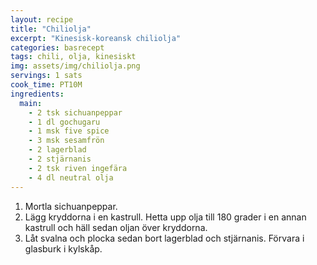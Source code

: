 ```yaml
---
layout: recipe
title: "Chiliolja"
excerpt: "Kinesisk-koreansk chiliolja"
categories: basrecept
tags: chili, olja, kinesiskt
img: assets/img/chiliolja.png
servings: 1 sats
cook_time: PT10M
ingredients:
  main:
    - 2 tsk sichuanpeppar
    - 1 dl gochugaru
    - 1 msk five spice
    - 3 msk sesamfrön
    - 2 lagerblad
    - 2 stjärnanis
    - 2 tsk riven ingefära
    - 4 dl neutral olja
---
```


1. Mortla sichuanpeppar.
2. Lägg kryddorna i en kastrull. Hetta upp olja till 180 grader i en annan
   kastrull och häll sedan oljan över kryddorna.
3. Låt svalna och plocka sedan bort lagerblad och stjärnanis. Förvara i glasburk
   i kylskåp.
